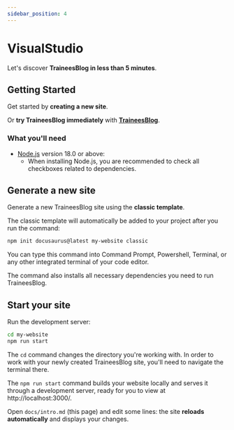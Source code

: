 ```yaml
---
sidebar_position: 4
---
```


# VisualStudio

Let's discover **TraineesBlog in less than 5 minutes**.

## Getting Started

Get started by **creating a new site**.

Or **try TraineesBlog immediately** with **[TraineesBlog](https://trainees.cn)**.

### What you'll need

- [Node.js](https://nodejs.org/en/download/) version 18.0 or above:
    - When installing Node.js, you are recommended to check all checkboxes related to dependencies.

## Generate a new site

Generate a new TraineesBlog site using the **classic template**.

The classic template will automatically be added to your project after you run the command:

```bash
npm init docusaurus@latest my-website classic
```

You can type this command into Command Prompt, Powershell, Terminal, or any other integrated terminal of your code editor.

The command also installs all necessary dependencies you need to run TraineesBlog.

## Start your site

Run the development server:

```bash
cd my-website
npm run start
```

The `cd` command changes the directory you're working with. In order to work with your newly created TraineesBlog site, you'll need to navigate the terminal there.

The `npm run start` command builds your website locally and serves it through a development server, ready for you to view at http://localhost:3000/.

Open `docs/intro.md` (this page) and edit some lines: the site **reloads automatically** and displays your changes.
